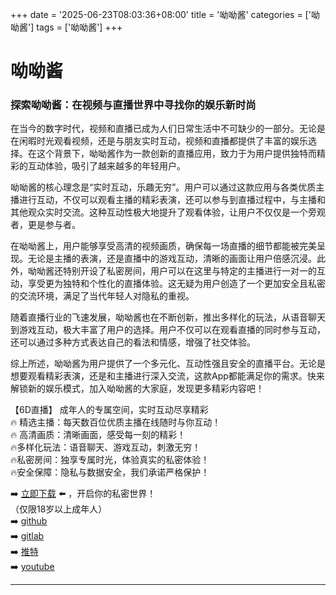 +++
date = '2025-06-23T08:03:36+08:00'
title = '呦呦酱'
categories = ['呦呦酱']
tags = ['呦呦酱']
+++

# 呦呦酱

### 探索呦呦酱：在视频与直播世界中寻找你的娱乐新时尚

在当今的数字时代，视频和直播已成为人们日常生活中不可缺少的一部分。无论是在闲暇时光观看视频，还是与朋友实时互动，视频和直播都提供了丰富的娱乐选择。在这个背景下，呦呦酱作为一款创新的直播应用，致力于为用户提供独特而精彩的互动体验，吸引了越来越多的年轻用户。

呦呦酱的核心理念是“实时互动，乐趣无穷”。用户可以通过这款应用与各类优质主播进行互动，不仅可以观看主播的精彩表演，还可以参与到直播过程中，与主播和其他观众实时交流。这种互动性极大地提升了观看体验，让用户不仅仅是一个旁观者，更是参与者。

在呦呦酱上，用户能够享受高清的视频画质，确保每一场直播的细节都能被完美呈现。无论是主播的表演，还是直播中的游戏互动，清晰的画面让用户倍感沉浸。此外，呦呦酱还特别开设了私密房间，用户可以在这里与特定的主播进行一对一的互动，享受更为独特和个性化的直播体验。这无疑为用户创造了一个更加安全且私密的交流环境，满足了当代年轻人对隐私的重视。

随着直播行业的飞速发展，呦呦酱也在不断创新，推出多样化的玩法，从语音聊天到游戏互动，极大丰富了用户的选择。用户不仅可以在观看直播的同时参与互动，还可以通过多种方式表达自己的看法和情感，增强了社交体验。

综上所述，呦呦酱为用户提供了一个多元化、互动性强且安全的直播平台。无论是想要观看精彩表演，还是和主播进行深入交流，这款App都能满足你的需求。快来解锁新的娱乐模式，加入呦呦酱的大家庭，发现更多精彩内容吧！

【6D直播】
成年人的专属空间，实时互动尽享精彩  
🔥 精选主播：每天数百位优质主播在线随时与你互动！  
🔥 高清画质：清晰画面，感受每一刻的精彩！  
🔥多样化玩法：语音聊天、游戏互动，刺激无穷！  
🔥私密房间：独享专属时光，体验真实的私密体验！  
🔥安全保障：隐私与数据安全，我们承诺严格保护！  

➡️ [立即下载](https://down123.s3.ap-east-1.amazonaws.com/down/down.html?channelCode=blog) ⬅️ ，开启你的私密世界！  
（仅限18岁以上成年人）  
➡️ [github](https://aldult-live.github.io/)  
➡️ [gitlab](https://seo-09598d.gitlab.io/)  
➡️ [推特](https://x.com/wegame33)  
➡️ [youtube](https://www.youtube.com/@6Dlive)  

---
